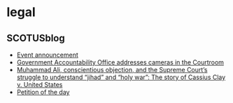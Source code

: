 # legal

## SCOTUSblog
- [Event announcement](http://www.scotusblog.com/2016/06/event-announcement-80/)
- [Government Accountability Office addresses cameras in the Courtroom](http://www.scotusblog.com/2016/06/government-accountability-office-addresses-cameras-in-the-courtroom/)
- [Muhammad Ali, conscientious objection, and the Supreme Court’s struggle to understand “jihad” and “holy war”:  The story of Cassius Clay v. United States](http://www.scotusblog.com/2016/06/muhammad-ali-conscientious-objection-and-the-supreme-courts-struggle-to-understand-jihad-and-holy-war-the-story-of-cassius-clay-v-united-states/)
- [Petition of the day](http://www.scotusblog.com/2016/06/petition-of-the-day-943/)


